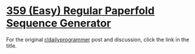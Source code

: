 # [359 (Easy) Regular Paperfold Sequence Generator](https://www.reddit.com/r/dailyprogrammer/comments/8g0iil/20180430_challenge_359_easy_regular_paperfold/)

For the original [r/dailyprogrammer](https://www.reddit.com/r/dailyprogrammer/) post and discussion, click the link in the title.

